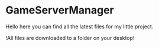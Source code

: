# GameServerManager
Hello here you can find all the latest files for my little project.

!All files are downloaded to a folder on your desktop!
